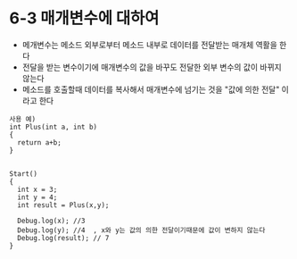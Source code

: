 # 6-3 매개변수에 대하여
* 메개변수는 메소드 외부로부터 메소드 내부로 데이터를 전달받는 매개체 역활을 한다
* 전달을 받는 변수이기에 매개변수의 값을 바꾸도 전달한 외부 변수의 값이 바뀌지 않는다
* 메소드를 호출할때 데이터를 복사해서 매개변수에 넘기는 것을 "값에 의한 전달" 이라고 한다
  

```
사용 예)
int Plus(int a, int b)
{
  return a+b;
}


Start()
{
  int x = 3;
  int y = 4;
  int result = Plus(x,y);

  Debug.log(x); //3 
  Debug.log(y); //4  , x와 y는 값의 의한 전달이기때문에 값이 변하지 않는다
  Debug.log(result); // 7 
}
```








